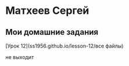 # Матхеев Сергей
## Мои домашние задания
[Урок 12](ss1956.github.io/lesson-12/все файлы)

не выходит
